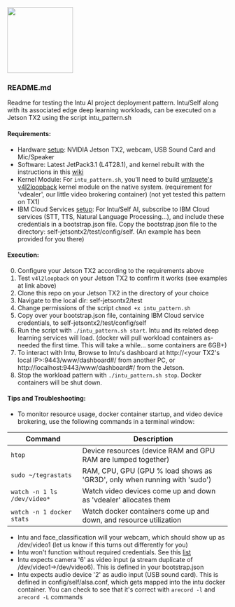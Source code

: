 <img src="https://avatars0.githubusercontent.com/u/23140100?s=200&v=4" width="150">

### README.md
Readme for testing the Intu AI project deployment pattern. Intu/Self along with its associated edge deep learning workloads, can be executed on a Jetson TX2 using the script intu_pattern.sh

#### Requirements:
- Hardware [setup](https://github.com/chrod/self-jetsontx2/wiki/Getting-Started): NVIDIA Jetson TX2, webcam, USB Sound Card and Mic/Speaker
- Software: Latest JetPack3.1 (L4T28.1), and kernel rebuilt with the instructions in this [wiki](https://github.com/open-horizon/cogwerx-jetson-tx2/wiki)
- Kernel Module: For `intu_pattern.sh`, you'll need to build [umlauete's v4l2loopback](https://github.com/umlaeute/v4l2loopback) kernel module on the native system.  (requirement for 'vdealer', our little video brokering container) (not yet tested this pattern on TX1)
- IBM Cloud Services [setup](https://github.com/chrod/self-jetsontx2/wiki/Self:-Register-for-IBM-Watson-Cloud-Services): For Intu/Self AI, subscribe to IBM Cloud services (STT, TTS, Natural Language Processing...), and include these credentials in a bootstrap.json file. Copy the bootstrap.json file to the directory: self-jetsontx2/test/config/self.  (An example has been provided for you there)

#### Execution:
0. Configure your Jetson TX2 according to the requirements above
1. Test `v4l2loopback` on your Jetson TX2 to confirm it works (see examples at link above)
2. Clone this repo on your Jetson TX2 in the directory of your choice
3. Navigate to the local dir: self-jetsontx2/test
4. Change permissions of the script `chmod +x intu_pattern.sh`
5. Copy over your bootstrap.json file, containing IBM Cloud service credentials, to self-jetsontx2/test/config/self
6. Run the script with `./intu_pattern.sh start`. Intu and its related deep learning services will load.  (docker will pull workload containers as-needed the first time. This will take a while... some containers are 6GB+)
7. To interact with Intu, Browse to Intu's dashboard at http://<your TX2's local IP>:9443/www/dashboard#/ from another PC, or http://localhost:9443/www/dashboard#/ from the Jetson.
7. Stop the workload pattern with `./intu_pattern.sh stop`.  Docker containers will be shut down.

#### Tips and Troubleshooting:
- To monitor resource usage, docker container startup, and video device brokering, use the following commands in a terminal window:

| Command | Description |
|-|-|
| `htop` | Device resources  (device RAM and GPU RAM are lumped together) |
| `sudo ~/tegrastats` | RAM, CPU, GPU (GPU % load shows as 'GR3D', only when running with 'sudo') |
| `watch -n 1 ls /dev/video*` | Watch video devices come up and down as 'vdealer' allocates them |
| `watch -n 1 docker stats` | Watch docker containers come up and down, and resource utilization |

- Intu and face_classification will your webcam, which should show up as /dev/video1  (let us know if this turns out differently for you)
- Intu won't function without required credentials. See this [list]()
- Intu expects camera '6' as video input (a stream duplicate of /dev/video1->/dev/video6). This is defined in your bootstrap.json
- Intu expects audio device '2' as audio input (USB sound card).  This is defined in config/self/alsa.conf, which gets mapped into the intu docker container.  You can check to see that it's correct with `arecord -l` and `arecord -L` commands

